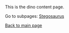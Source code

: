 This is the dino content page.

Go to subpages:
[Stegosaurus](content-dinos-1/stegosaurus.md)


[Back to main page](https://christina-niegel.github.io/demo-docs/index.md)
